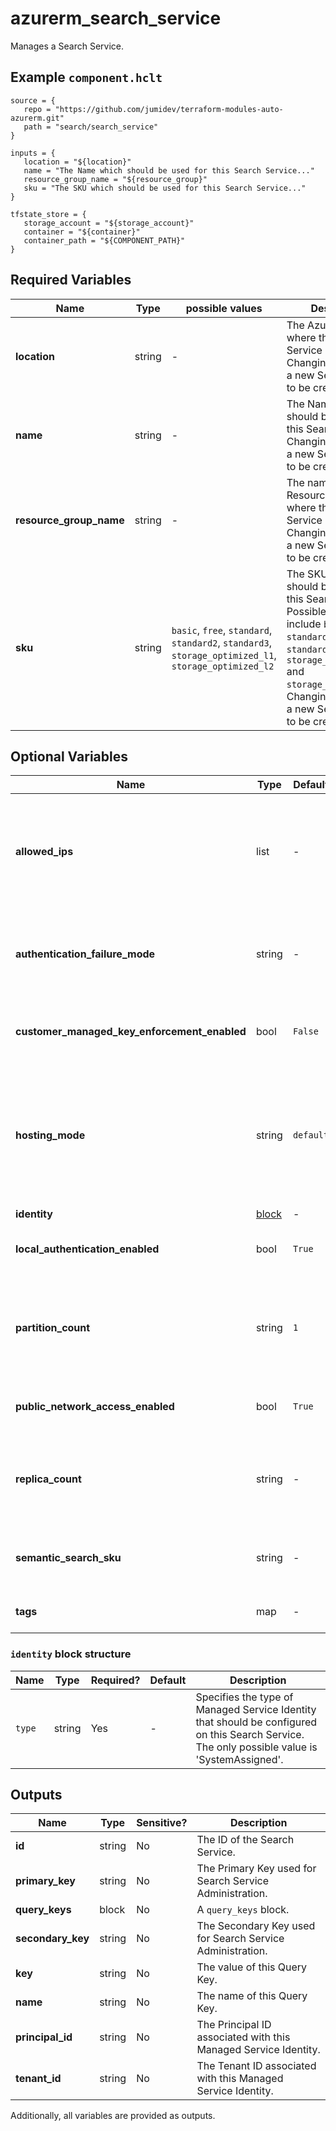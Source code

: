# azurerm_search_service

Manages a Search Service.

## Example `component.hclt`

```hcl
source = {
   repo = "https://github.com/jumidev/terraform-modules-auto-azurerm.git"   
   path = "search/search_service"   
}

inputs = {
   location = "${location}"   
   name = "The Name which should be used for this Search Service..."   
   resource_group_name = "${resource_group}"   
   sku = "The SKU which should be used for this Search Service..."   
}

tfstate_store = {
   storage_account = "${storage_account}"   
   container = "${container}"   
   container_path = "${COMPONENT_PATH}"   
}

```

## Required Variables

| Name | Type |  possible values |  Description |
| ---- | --------- |  ----------- | ----------- |
| **location** | string |  -  |  The Azure Region where the Search Service should exist. Changing this forces a new Search Service to be created. | 
| **name** | string |  -  |  The Name which should be used for this Search Service. Changing this forces a new Search Service to be created. | 
| **resource_group_name** | string |  -  |  The name of the Resource Group where the Search Service should exist. Changing this forces a new Search Service to be created. | 
| **sku** | string |  `basic`, `free`, `standard`, `standard2`, `standard3`, `storage_optimized_l1`, `storage_optimized_l2`  |  The SKU which should be used for this Search Service. Possible values include `basic`, `free`, `standard`, `standard2`, `standard3`, `storage_optimized_l1` and `storage_optimized_l2`. Changing this forces a new Search Service to be created. | 

## Optional Variables

| Name | Type |  Default  |  possible values |  Description |
| ---- | --------- |  ----------- | ----------- | ----------- |
| **allowed_ips** | list |  -  |  -  |  Specifies a list of inbound IPv4 or CIDRs that are allowed to access the Search Service. If the incoming IP request is from an IP address which is not included in the `allowed_ips` it will be blocked by the Search Services firewall. | 
| **authentication_failure_mode** | string |  -  |  `http401WithBearerChallenge`, `http403`  |  Specifies the response that the Search Service should return for requests that fail authentication. Possible values include `http401WithBearerChallenge` or `http403`. | 
| **customer_managed_key_enforcement_enabled** | bool |  `False`  |  -  |  Specifies whether the Search Service should enforce that non-customer resources are encrypted. Defaults to `false`. | 
| **hosting_mode** | string |  `default`  |  `highDensity`, `default`  |  Specifies the Hosting Mode, which allows for High Density partitions (that allow for up to 1000 indexes) should be supported. Possible values are `highDensity` or `default`. Defaults to `default`. Changing this forces a new Search Service to be created. | 
| **identity** | [block](#identity-block-structure) |  -  |  -  |  An `identity` block. | 
| **local_authentication_enabled** | bool |  `True`  |  -  |  Specifies whether the Search Service allows authenticating using API Keys? Defaults to `true`. | 
| **partition_count** | string |  `1`  |  `free`, `basic`, `1`, `2`, `3`, `4`, `6`, `12`  |  Specifies the number of partitions which should be created. This field cannot be set when using a `free` or `basic` sku ([see the Microsoft documentation](https://learn.microsoft.com/azure/search/search-sku-tier)). Possible values include `1`, `2`, `3`, `4`, `6`, or `12`. Defaults to `1`. | 
| **public_network_access_enabled** | bool |  `True`  |  -  |  Specifies whether Public Network Access is allowed for this resource. Defaults to `true`. | 
| **replica_count** | string |  -  |  `free`  |  Specifies the number of Replica's which should be created for this Search Service. This field cannot be set when using a `free` sku ([see the Microsoft documentation](https://learn.microsoft.com/azure/search/search-sku-tier)). | 
| **semantic_search_sku** | string |  -  |  `free`, `standard`  |  Specifies the Semantic Search SKU which should be used for this Search Service. Possible values include `free` and `standard`. | 
| **tags** | map |  -  |  -  |  Specifies a mapping of tags which should be assigned to this Search Service. | 

### `identity` block structure

| Name | Type | Required? | Default | Description |
| ---- | ---- | --------- | ------- | ----------- |
| `type` | string | Yes | - | Specifies the type of Managed Service Identity that should be configured on this Search Service. The only possible value is 'SystemAssigned'. |



## Outputs

| Name | Type | Sensitive? | Description |
| ---- | ---- | --------- | --------- |
| **id** | string | No  | The ID of the Search Service. | 
| **primary_key** | string | No  | The Primary Key used for Search Service Administration. | 
| **query_keys** | block | No  | A `query_keys` block. | 
| **secondary_key** | string | No  | The Secondary Key used for Search Service Administration. | 
| **key** | string | No  | The value of this Query Key. | 
| **name** | string | No  | The name of this Query Key. | 
| **principal_id** | string | No  | The Principal ID associated with this Managed Service Identity. | 
| **tenant_id** | string | No  | The Tenant ID associated with this Managed Service Identity. | 

Additionally, all variables are provided as outputs.

